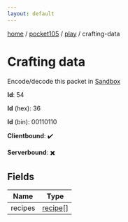 ```yaml
---
layout: default
---
```


[home](/)  /  [pocket105](/protocol/pocket105)  /  [play](/protocol/pocket105/play)  /  crafting-data

# Crafting data

Encode/decode this packet in [Sandbox](../../../sandbox/pocket105#Play.CraftingData)

**Id**: 54

**Id** (hex): 36

**Id** (bin): 00110110

**Clientbound**: ✔️

**Serverbound**: ✖️

## Fields

Name | Type
---|---
recipes | [recipe](/protocol/pocket105/types/recipe)[]
